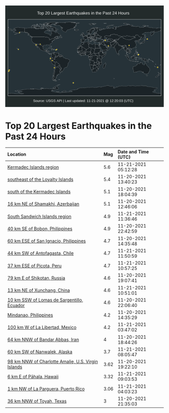 ![Map](./map.png)

# Top 20 Largest Earthquakes in the Past 24 Hours

| Location | Mag | Date and Time (UTC) |
|:---|:---|:---|
| [Kermadec Islands region](https://earthquake.usgs.gov/earthquakes/eventpage/us7000fvvz) | 5.6 | 11-21-2021 05:12:28 |
| [southeast of the Loyalty Islands](https://earthquake.usgs.gov/earthquakes/eventpage/us7000fvrk) | 5.4 | 11-20-2021 13:40:23 |
| [south of the Kermadec Islands](https://earthquake.usgs.gov/earthquakes/eventpage/us7000fvss) | 5.1 | 11-20-2021 18:04:39 |
| [16 km NE of Shamakhi, Azerbaijan](https://earthquake.usgs.gov/earthquakes/eventpage/us7000fvr9) | 5.1 | 11-20-2021 12:46:06 |
| [South Sandwich Islands region](https://earthquake.usgs.gov/earthquakes/eventpage/us7000fvy5) | 4.9 | 11-21-2021 11:36:46 |
| [40 km SE of Bobon, Philippines](https://earthquake.usgs.gov/earthquakes/eventpage/us7000fvu3) | 4.9 | 11-20-2021 22:42:59 |
| [60 km ESE of San Ignacio, Philippines](https://earthquake.usgs.gov/earthquakes/eventpage/us7000fvrz) | 4.7 | 11-20-2021 14:35:48 |
| [44 km SW of Antofagasta, Chile](https://earthquake.usgs.gov/earthquakes/eventpage/us7000fvy7) | 4.7 | 11-21-2021 11:50:59 |
| [37 km ESE of Picota, Peru](https://earthquake.usgs.gov/earthquakes/eventpage/us7000fvxw) | 4.7 | 11-21-2021 10:57:25 |
| [79 km E of Shikotan, Russia](https://earthquake.usgs.gov/earthquakes/eventpage/us7000fvt6) | 4.6 | 11-20-2021 19:07:41 |
| [13 km NE of Xunchang, China](https://earthquake.usgs.gov/earthquakes/eventpage/us7000fvxp) | 4.6 | 11-21-2021 10:51:01 |
| [10 km SSW of Lomas de Sargentillo, Ecuador](https://earthquake.usgs.gov/earthquakes/eventpage/us7000fvu1) | 4.6 | 11-20-2021 22:06:40 |
| [Mindanao, Philippines](https://earthquake.usgs.gov/earthquakes/eventpage/us7000fvsj) | 4.2 | 11-20-2021 14:35:29 |
| [100 km W of La Libertad, Mexico](https://earthquake.usgs.gov/earthquakes/eventpage/us7000fvvi) | 4.2 | 11-21-2021 03:47:02 |
| [64 km NNW of Bandar Abbas, Iran](https://earthquake.usgs.gov/earthquakes/eventpage/us7000fvsz) | 4 | 11-20-2021 18:44:26 |
| [60 km SW of Nanwalek, Alaska](https://earthquake.usgs.gov/earthquakes/eventpage/ak021exmgfhw) | 3.7 | 11-21-2021 08:05:47 |
| [98 km NNW of Charlotte Amalie, U.S. Virgin Islands](https://earthquake.usgs.gov/earthquakes/eventpage/pr2021324003) | 3.62 | 11-20-2021 19:22:10 |
| [6 km E of Pāhala, Hawaii](https://earthquake.usgs.gov/earthquakes/eventpage/hv72806007) | 3.32 | 11-21-2021 09:03:53 |
| [1 km NW of La Parguera, Puerto Rico](https://earthquake.usgs.gov/earthquakes/eventpage/pr2021325000) | 3.06 | 11-21-2021 04:03:23 |
| [36 km NNW of Toyah, Texas](https://earthquake.usgs.gov/earthquakes/eventpage/tx2021wtuh) | 3 | 11-20-2021 21:35:03 |
